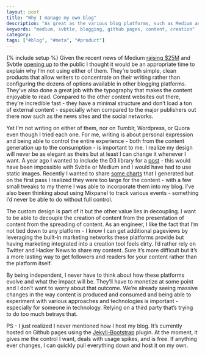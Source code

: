 ```yaml
---
layout: post
title: "Why I manage my own blog"
description: "As great as the various blog platforms, such as Medium and Svbtle, are, I manage my own blog. Managing my own blog gives me the control I want and prevents me from having to rely on the provided marketing that I have no control over."
keywords: "medium, svbtle, blogging, github pages, content, creation"
category:
tags: ["#blog", "#meta", "#product"]
---
```

{% include setup %}
Given the recent news of Medium <a href="http://recode.net/2014/01/28/medium-evan-williams-post-twitter-media-startup-raises-25-million-round/" target="_blank">raising $25M</a> and Svbtle <a href="http://blog.svbtle.com/open-for-everyone" target="_blank">opening up</a> to the public I thought it would be an appropriate time to explain why I’m not using either of them. They’re both simple, clean products that allow writers to concentrate on their writing rather than configuring the dozens of options available in other blogging platforms. They’ve also done a great job with the typography that makes the content enjoyable to read. Compared to the other content websites out there, they’re incredible fast - they have a minimal structure and don’t load a ton of external content - especially when compared to the major publishers out there now such as the news sites and the social networks.

Yet I’m not writing on either of them, nor on Tumblr, Wordpress, or Quora even though I tried each one. For me, writing is about personal expression and being able to control the entire experience - both from the content generation up to the consumption - is important to me. I realize my design will never be as elegant as theirs but at least I can change it whenever I want. A year ago I wanted to include the D3 library for a <a href="http://dangoldin.com/2013/02/12/analysis-of-lincolns-words/">post</a> - this would have been impossible with Svbtle or Medium and I would have had to use static images. Recently I wanted to share <a href="http://dangoldin.com/2014/01/09/taxi-prices-around-the-world/">some charts</a> that I generated but on the first pass I realized they were too large for the content - with a few small tweaks to my theme I was able to incorporate them into my blog. I’ve also been thinking about using Mixpanel to track various events - something I’d never be able to do without full control.

The custom design is part of it but the other value lies in decoupling. I want to be able to decouple the creation of content from the presentation of content from the spreading of content. As an engineer, I like the fact that I’m not tied down to any platform - I know I can get additional pageviews by leveraging the built-in marketing networks these platforms provide but having marketing integrated into a creation tool feels dirty. I’d rather rely on Twitter and Hacker News to share my content. Sure it’s more difficult but it’s a more lasting way to get followers and readers for your content rather than the platform itself.

By being independent, I never have to think about how these platforms evolve and what the impact will be. They’ll have to monetize at some point and I don’t want to worry about that outcome. We’re already seeing massive changes in the way content is produced and consumed and being able to experiment with various approaches and technologies is important - especially for someone in technology. Relying on a third party that’s trying to do too much betrays that.

PS - I just realized I never mentioned how I host my blog. It’s currently hosted on Github pages using the <a href="http://jekyllbootstrap.com/" target="_blank">Jekyll-Bootstrap</a> plugin. At the moment, it gives me the control I want, deals with usage spikes, and is free. If anything ever changes, I can quickly pull everything down and host it on my own.